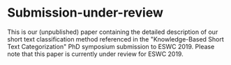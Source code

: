 # Submission-under-review
This is our (unpublished) paper containing the detailed description of our short text classification method referenced in the "Knowledge-Based Short Text Categorization" PhD symposium submission to ESWC 2019. Please note that this paper is currently under review for ESWC 2019.
